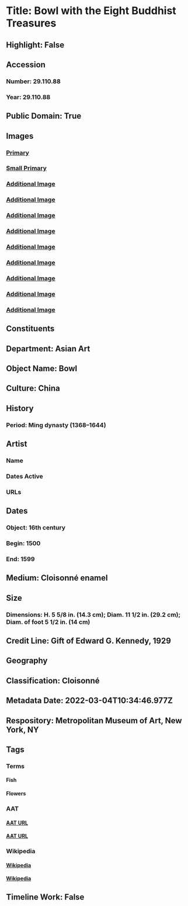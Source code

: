 # Title: Bowl with the Eight Buddhist Treasures
## Highlight: False
## Accession
### Number: 29.110.88
### Year: 29.110.88
## Public Domain: True
## Images
### [Primary](https://images.metmuseum.org/CRDImages/as/original/DP228992.jpg)
### [Small Primary](https://images.metmuseum.org/CRDImages/as/web-large/DP228992.jpg)
### [Additional Image](https://images.metmuseum.org/CRDImages/as/original/DP228993.jpg)
### [Additional Image](https://images.metmuseum.org/CRDImages/as/original/DP228994.jpg)
### [Additional Image](https://images.metmuseum.org/CRDImages/as/original/DP228995.jpg)
### [Additional Image](https://images.metmuseum.org/CRDImages/as/original/DP228996.jpg)
### [Additional Image](https://images.metmuseum.org/CRDImages/as/original/DP228997.jpg)
### [Additional Image](https://images.metmuseum.org/CRDImages/as/original/DP230652.jpg)
### [Additional Image](https://images.metmuseum.org/CRDImages/as/original/DP230653.jpg)
### [Additional Image](https://images.metmuseum.org/CRDImages/as/original/DP230654.jpg)
### [Additional Image](https://images.metmuseum.org/CRDImages/as/original/DP230655.jpg)
## Constituents
## Department: Asian Art
## Object Name: Bowl
## Culture: China
## History
### Period: Ming dynasty (1368–1644)
## Artist
### Name
### Dates Active
### URLs
## Dates
### Object: 16th century
### Begin: 1500
### End: 1599
## Medium: Cloisonné enamel
## Size
### Dimensions: H. 5 5/8 in. (14.3 cm); Diam. 11 1/2 in. (29.2 cm); Diam. of foot 5 1/2 in. (14 cm)
## Credit Line: Gift of Edward G. Kennedy, 1929
## Geography
## Classification: Cloisonné
## Metadata Date: 2022-03-04T10:34:46.977Z
## Respository: Metropolitan Museum of Art, New York, NY
## Tags
### Terms
#### Fish
#### Flowers
### AAT
#### [AAT URL](http://vocab.getty.edu/page/aat/300266085)
#### [AAT URL](http://vocab.getty.edu/page/aat/300132399)
### Wikipedia
#### [Wikipedia]()
#### [Wikipedia]()
## Timeline Work: False